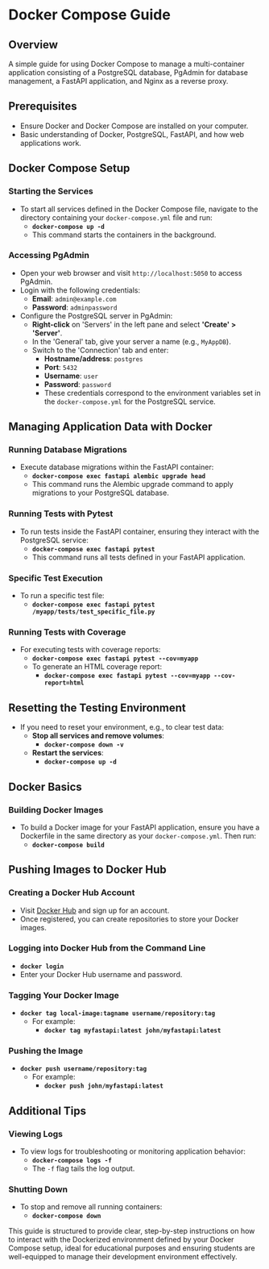 # Docker Compose Guide 

## Overview
A simple guide for using Docker Compose to manage a multi-container application consisting of a PostgreSQL database, PgAdmin for database management, a FastAPI application, and Nginx as a reverse proxy.

## Prerequisites
- Ensure Docker and Docker Compose are installed on your computer.
- Basic understanding of Docker, PostgreSQL, FastAPI, and how web applications work.

## Docker Compose Setup

### Starting the Services
- To start all services defined in the Docker Compose file, navigate to the directory containing your `docker-compose.yml` file and run:
  - **`docker-compose up -d`**
  - This command starts the containers in the background.

### Accessing PgAdmin
- Open your web browser and visit `http://localhost:5050` to access PgAdmin.
- Login with the following credentials:
  - **Email**: `admin@example.com`
  - **Password**: `adminpassword`
- Configure the PostgreSQL server in PgAdmin:
  - **Right-click** on 'Servers' in the left pane and select **'Create' > 'Server'**.
  - In the 'General' tab, give your server a name (e.g., `MyAppDB`).
  - Switch to the 'Connection' tab and enter:
    - **Hostname/address**: `postgres`
    - **Port**: `5432`
    - **Username**: `user`
    - **Password**: `password`
    - These credentials correspond to the environment variables set in the `docker-compose.yml` for the PostgreSQL service.

## Managing Application Data with Docker

### Running Database Migrations
- Execute database migrations within the FastAPI container:
  - **`docker-compose exec fastapi alembic upgrade head`**
  - This command runs the Alembic upgrade command to apply migrations to your PostgreSQL database.

### Running Tests with Pytest
- To run tests inside the FastAPI container, ensuring they interact with the PostgreSQL service:
  - **`docker-compose exec fastapi pytest`**
  - This command runs all tests defined in your FastAPI application.

### Specific Test Execution
- To run a specific test file:
  - **`docker-compose exec fastapi pytest /myapp/tests/test_specific_file.py`**

### Running Tests with Coverage
- For executing tests with coverage reports:
  - **`docker-compose exec fastapi pytest --cov=myapp`**
  - To generate an HTML coverage report:
    - **`docker-compose exec fastapi pytest --cov=myapp --cov-report=html`**

## Resetting the Testing Environment
- If you need to reset your environment, e.g., to clear test data:
  - **Stop all services and remove volumes**:
    - **`docker-compose down -v`**
  - **Restart the services**:
    - **`docker-compose up -d`**

## Docker Basics

### Building Docker Images
- To build a Docker image for your FastAPI application, ensure you have a Dockerfile in the same directory as your `docker-compose.yml`. Then run:
  - **`docker-compose build`**

## Pushing Images to Docker Hub

### Creating a Docker Hub Account
- Visit [Docker Hub](https://hub.docker.com/) and sign up for an account.
- Once registered, you can create repositories to store your Docker images.

### Logging into Docker Hub from the Command Line
- **`docker login`**
- Enter your Docker Hub username and password.

### Tagging Your Docker Image
- **`docker tag local-image:tagname username/repository:tag`**
  - For example:
    - **`docker tag myfastapi:latest john/myfastapi:latest`**

### Pushing the Image
- **`docker push username/repository:tag`**
  - For example:
    - **`docker push john/myfastapi:latest`**

## Additional Tips

### Viewing Logs
- To view logs for troubleshooting or monitoring application behavior:
  - **`docker-compose logs -f`**
  - The `-f` flag tails the log output.

### Shutting Down
- To stop and remove all running containers:
  - **`docker-compose down`**

This guide is structured to provide clear, step-by-step instructions on how to interact with the Dockerized environment defined by your Docker Compose setup, ideal for educational purposes and ensuring students are well-equipped to manage their development environment effectively.
